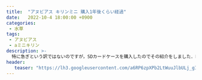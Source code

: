 ```yaml
---
title:  "アヌビアス キリンミニ 購入1年後くらい経過"
date:   2022-10-4 18:00:00 +0900
categories: 
 - 水草
tags:
 - アヌビアス
 - aミニキリン
description: >-
  特に急ぎという訳ではないのですが，SDカードケースを購入したのでその紹介をしました．HAKUBAから出ている8枚収納できるハードタイプのケースです．旅行に持っていくというよりは家の中で散らばりがちなカードの保管場所として活用していこうと思います．
header:
   teaser: "https://lh3.googleusercontent.com/a6RP6zpXPb2LtWuuJlbULj_gI4FTbKQfGV4dNfFMWDJovLy_VDSQyHb3ZXQel_VvE644jZDR4EIQt8dXP4il6DMgz1f8zAPew0cPgKaf6RLy6benKIVVw_Awq6mmV5m0iaLwsCKl=s0"
---
```


